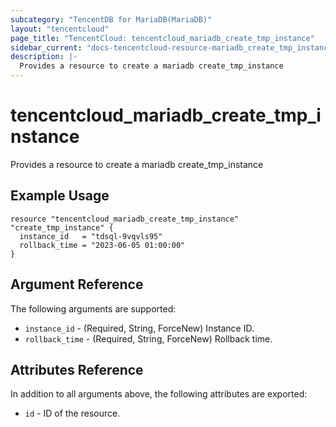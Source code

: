 ```yaml
---
subcategory: "TencentDB for MariaDB(MariaDB)"
layout: "tencentcloud"
page_title: "TencentCloud: tencentcloud_mariadb_create_tmp_instance"
sidebar_current: "docs-tencentcloud-resource-mariadb_create_tmp_instance"
description: |-
  Provides a resource to create a mariadb create_tmp_instance
---
```


# tencentcloud_mariadb_create_tmp_instance

Provides a resource to create a mariadb create_tmp_instance

## Example Usage

```hcl
resource "tencentcloud_mariadb_create_tmp_instance" "create_tmp_instance" {
  instance_id   = "tdsql-9vqvls95"
  rollback_time = "2023-06-05 01:00:00"
}
```

## Argument Reference

The following arguments are supported:

* `instance_id` - (Required, String, ForceNew) Instance ID.
* `rollback_time` - (Required, String, ForceNew) Rollback time.

## Attributes Reference

In addition to all arguments above, the following attributes are exported:

* `id` - ID of the resource.




